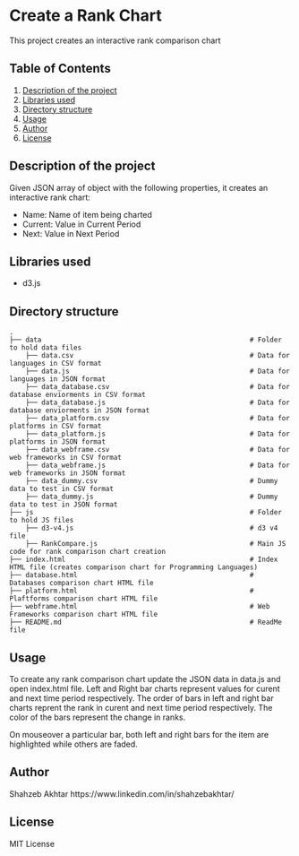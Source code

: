 # Create a Rank Chart
This project creates an interactive rank comparison chart

## Table of Contents
<ol>
   <li><a href="#head1"> Description of the project</a>
   <li><a href="#head2"> Libraries used </a>
   <li><a href="#head3"> Directory structure </a>
   <li><a href="#head4"> Usage </a>
   <li><a href="#head5"> Author </a>
   <li><a href="#head6"> License </a>
</ol>



<h2 id="head1"> Description of the project </h2>
Given JSON array of object with the following properties, it creates an interactive rank chart:
<ul>
   <li>Name: Name of item being charted
   <li>Current: Value in Current Period
   <li>Next: Value in Next Period
</ul>

<h2 id="head2"> Libraries used </h2>

<ul>
 <li> d3.js
</ul>

<h2 id="head3"> Directory structure </h2>

```
.
├── data                                                    # Folder to hold data files
    ├── data.csv                                            # Data for languages in CSV format
    ├── data.js                                             # Data for languages in JSON format
    ├── data_database.csv                                   # Data for database enviorments in CSV format
    ├── data_database.js                                    # Data for database enviorments in JSON format 
    ├── data_platform.csv                                   # Data for platforms in CSV format
    ├── data_platform.js                                    # Data for platforms in JSON format 
    ├── data_webframe.csv                                   # Data for web frameworks in CSV format
    ├── data_webframe.js                                    # Data for web frameworks in JSON format 
    ├── data_dummy.csv                                      # Dummy data to test in CSV format
    ├── data_dummy.js                                       # Dummy data to test in JSON format 
├── js                                                      # Folder to hold JS files
    ├── d3-v4.js                                            # d3 v4 file
    ├── RankCompare.js                                      # Main JS code for rank comparison chart creation
├── index.html                                              # Index HTML file (creates comparison chart for Programming Languages)
├── database.html                                           # Databases comparison chart HTML file
├── platform.html                                           # Plaftforms comparison chart HTML file
├── webframe.html                                           # Web Frameworks comparison chart HTML file
├── README.md                                               # ReadMe file

```

<h2 id="head4"> Usage </h2>
To create any rank comparison chart update the JSON data in data.js and open index.html file.
Left and Right bar charts represent values for curent and next time period respectively. The order of bars in left and right bar charts reprent the rank in curent and next time period respectively. The color of the bars represent the change in ranks.

On mouseover a particular bar, both left and right bars for the item are highlighted while others are faded.

<h2 id="head5"> Author </h2>
Shahzeb Akhtar
https://www.linkedin.com/in/shahzebakhtar/

<h2 id="head6"> License </h2>
MIT License
